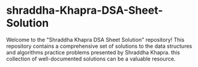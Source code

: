 # shraddha-Khapra-DSA-Sheet-Solution
Welcome to the "Shraddha Khapra DSA Sheet Solution" repository! This repository contains a comprehensive set of solutions to the data structures and algorithms practice problems presented by Shraddha Khapra. this collection of well-documented solutions can be a valuable resource.
